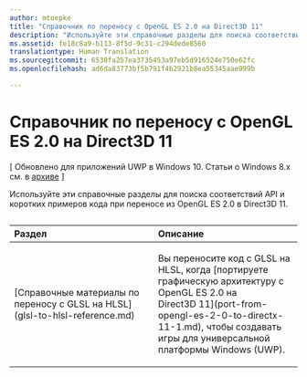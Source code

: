```yaml
---
author: mtoepke
title: "Справочник по переносу с OpenGL ES 2.0 на Direct3D 11"
description: "Используйте эти справочные разделы для поиска соответствий API и коротких примеров кода при переносе из OpenGL ES 2.0 в Direct3D 11."
ms.assetid: fe18c8a9-b113-8f5d-9c31-c294dede8560
translationtype: Human Translation
ms.sourcegitcommit: 6530fa257ea3735453a97eb5d916524e750e62fc
ms.openlocfilehash: ad6da83773bf5b791f4b2921b8ea55345aae999b

---
```


# Справочник по переносу с OpenGL ES 2.0 на Direct3D 11


\[ Обновлено для приложений UWP в Windows 10. Статьи о Windows 8.x см. в [архиве](http://go.microsoft.com/fwlink/p/?linkid=619132) \]

Используйте эти справочные разделы для поиска соответствий API и коротких примеров кода при переносе из OpenGL ES 2.0 в Direct3D 11.
## 
<table>
<colgroup>
<col width="50%" />
<col width="50%" />
</colgroup>
<thead>
<tr class="header">
<th align="left">Раздел</th>
<th align="left">Описание</th>
</tr>
</thead>
<tbody>
<tr class="odd">
<td align="left"><p>[Справочные материалы по переносу с GLSL на HLSL](glsl-to-hlsl-reference.md)</p></td>
<td align="left"><p>Вы переносите код с GLSL на HLSL, когда [портируете графическую архитектуру с OpenGL ES 2.0 на Direct3D 11](port-from-opengl-es-2-0-to-directx-11-1.md), чтобы создавать игры для универсальной платформы Windows (UWP).</p></td>
</tr>
</tbody>
</table>

 

 

 







<!--HONumber=Jun16_HO4-->


